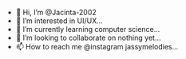 - 👋 Hi, I’m @Jacinta-2002
- 👀 I’m interested in UI/UX...
- 🌱 I’m currently learning computer science...
- 💞️ I’m looking to collaborate on nothing yet...
- 📫 How to reach me @instagram jassymelodies...

<!---
Jacinta-2002/Jacinta-2002 is a ✨ special ✨ repository because its `README.md` (this file) appears on your GitHub profile.
You can click the Preview link to take a look at your changes.
--->
